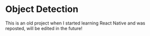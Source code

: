 # Object Detection
This is an old project when I started learning React Native and was reposted, will be edited in the future!